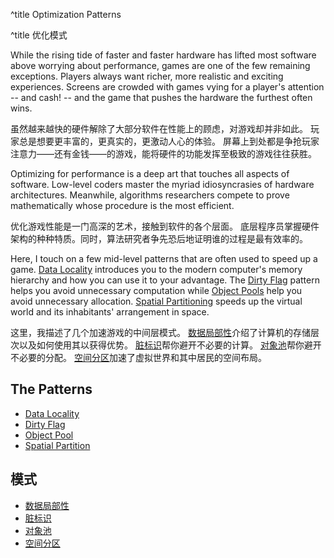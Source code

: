 ^title Optimization Patterns

^title 优化模式

While the rising tide of faster and faster hardware has lifted most software
above worrying about performance, games are one of the few remaining exceptions.
Players always want richer, more realistic and exciting experiences. Screens are
crowded with games vying for a player's attention -- and cash! -- and the game
that pushes the hardware the furthest often wins.

虽然越来越快的硬件解除了大部分软件在性能上的顾虑，对游戏却并非如此。
玩家总是想要更丰富的，更真实的，更激动人心的体验。
屏幕上到处都是争抢玩家注意力——还有金钱——的游戏，能将硬件的功能发挥至极致的游戏往往获胜。

Optimizing for performance is a deep art that touches all aspects of software.
Low-level coders master the myriad idiosyncrasies of hardware architectures.
Meanwhile, algorithms researchers compete to prove mathematically whose
procedure is the most efficient.

优化游戏性能是一门高深的艺术，接触到软件的各个层面。
底层程序员掌握硬件架构的种种特质。同时，算法研究者争先恐后地证明谁的过程是最有效率的。

Here, I touch on a few mid-level patterns that are often used to speed up a
game. [Data Locality](data-locality.html) introduces you to the modern
computer's memory hierarchy and how you can use it to your advantage. The [Dirty
Flag](dirty-flag.html) pattern helps you avoid unnecessary computation while
[Object Pools](object-pool.html) help you avoid unnecessary allocation. [Spatial
Partitioning](spatial-partition.html) speeds up the virtual world and its
inhabitants' arrangement in space.

这里，我描述了几个加速游戏的中间层模式。
[数据局部性](data-locality.html)介绍了计算机的存储层次以及如何使用其以获得优势。
[脏标识](dirty-flag.html)帮你避开不必要的计算。
[对象池](object-pool.html)帮你避开不必要的分配。
[空间分区](spatial-partition.html)加速了虚拟世界和其中居民的空间布局。

## The Patterns

* [Data Locality](data-locality.html)
* [Dirty Flag](dirty-flag.html)
* [Object Pool](object-pool.html)
* [Spatial Partition](spatial-partition.html)

## 模式

* [数据局部性](data-locality.html)
* [脏标识](dirty-flag.html)
* [对象池](object-pool.html)
* [空间分区](spatial-partition.html)
